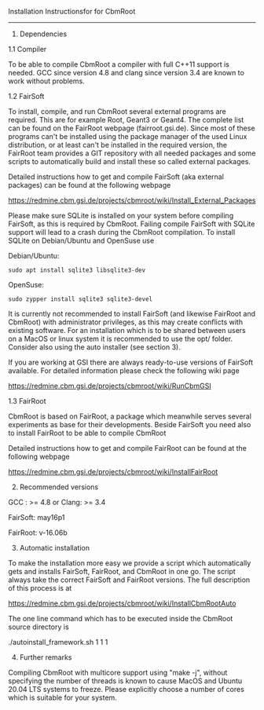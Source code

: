 Installation Instructionsfor for CbmRoot 
*****************************************

1. Dependencies

1.1 Compiler

To be able to compile CbmRoot a compiler with full C++11 support is needed. 
GCC since version 4.8 and clang since version 3.4 are known to work without
problems. 

1.2 FairSoft

To install, compile, and run CbmRoot several external programs are required. 
This are for example Root, Geant3 or Geant4. The complete list can be found 
on the FairRoot webpage (fairroot.gsi.de). Since most of these programs can't 
be installed using the package manager of the used Linux distribution, or at 
least can't be installed in the required version, the FairRoot team provides 
a GIT repository with all needed packages and some scripts to automatically 
build and install these so called external packages.

Detailed instructions how to get and compile FairSoft (aka external packages) 
can be found at the following webpage

  https://redmine.cbm.gsi.de/projects/cbmroot/wiki/Install_External_Packages

Please make sure SQLite is installed on your system before compiling 
FairSoft, as this is required by CbmRoot. Failing compile FairSoft
with SQLite support will lead to a crash during the CbmRoot compilation. 
To install SQLite on Debian/Ubuntu and OpenSuse use

Debian/Ubuntu:

    sudo apt install sqlite3 libsqlite3-dev

OpenSuse:

    sudo zypper install sqlite3 sqlite3-devel

It is currently not recommended to install FairSoft (and likewise FairRoot and
CbmRoot) with administrator privileges, as this may create conflicts with
existing software. For an installation which is to be shared between users
on a MacOS or linux system it is recommended to use the opt/ folder.
Consider also using the auto installer (see section 3). 

If you are working at GSI there are always ready-to-use versions of 
FairSoft available. For detailed information please check the following 
wiki page

  https://redmine.cbm.gsi.de/projects/cbmroot/wiki/RunCbmGSI

1.3 FairRoot

CbmRoot is based on FairRoot, a package which meanwhile serves several
experiments as base for their developments. Beside FairSoft you need also
to install FairRoot to be able to compile CbmRoot 

Detailed instructions how to get and compile FairRoot can be found at the 
following webpage

  https://redmine.cbm.gsi.de/projects/cbmroot/wiki/InstallFairRoot

2. Recommended versions

GCC  : >= 4.8
  or
Clang: >= 3.4

FairSoft: may16p1

FairRoot: v-16.06b


3. Automatic installation

To make the installation more easy we provide a script which automatically
gets and installs FairSoft, FairRoot, and CbmRoot in one go. The script
always take the correct FairSoft and FairRoot versions. 
The full description of this process is at 

  https://redmine.cbm.gsi.de/projects/cbmroot/wiki/InstallCbmRootAuto

The one line command which has to be executed inside the CbmRoot source
directory is

  ./autoinstall_framework.sh 1 1 1

4. Further remarks

Compiling CbmRoot with multicore support using "make -j", without 
specifying the number of threads is known to cause MacOS and Ubuntu 
20.04 LTS systems to freeze. Please explicitly choose a number of cores 
which is suitable for your system. 
